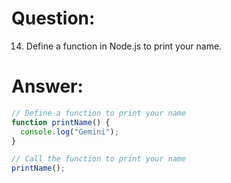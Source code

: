 # Question:

14. Define a function in Node.js to print your name.

# Answer:

```javascript
// Define a function to print your name
function printName() {
  console.log("Gemini");
}

// Call the function to print your name
printName();
```
